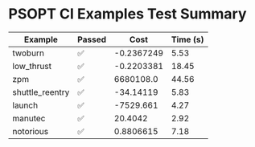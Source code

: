# PSOPT CI Examples Test Summary

| Example | Passed | Cost | Time (s) |
|---|---|---|---|
| twoburn | ✅ | -0.2367249 | 5.53 |
| low_thrust | ✅ | -0.2203381 | 18.45 |
| zpm | ✅ | 6680108.0 | 44.56 |
| shuttle_reentry | ✅ | -34.14119 | 5.83 |
| launch | ✅ | -7529.661 | 4.27 |
| manutec | ✅ | 20.4042 | 2.92 |
| notorious | ✅ | 0.8806615 | 7.18 |
